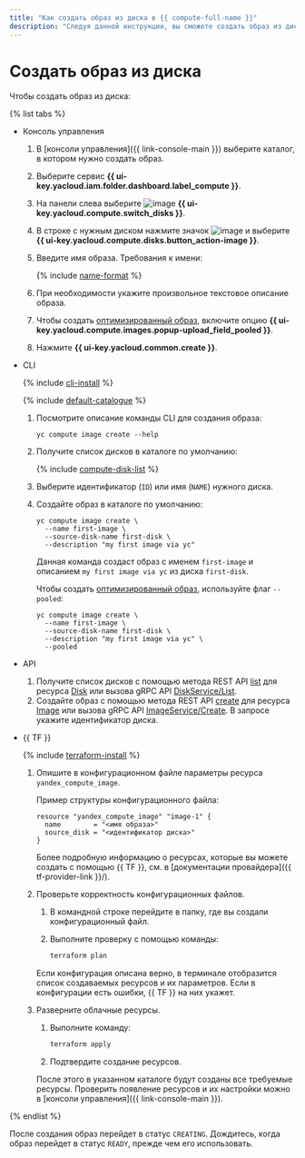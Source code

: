 ```yaml
---
title: "Как создать образ из диска в {{ compute-full-name }}"
description: "Следуя данной инструкции, вы сможете создать образ из диска." 
---
```


# Создать образ из диска

Чтобы создать образ из диска:

{% list tabs %}

- Консоль управления

  1. В [консоли управления]({{ link-console-main }}) выберите каталог, в котором нужно создать образ.
  1. Выберите сервис **{{ ui-key.yacloud.iam.folder.dashboard.label_compute }}**.
  1. На панели слева выберите ![image](../../../_assets/compute/disks-pic.svg) **{{ ui-key.yacloud.compute.switch_disks }}**.
  1. В строке с нужным диском нажмите значок ![image](../../../_assets/horizontal-ellipsis.svg) и выберите **{{ ui-key.yacloud.compute.disks.button_action-image }}**.
  1. Введите имя образа. Требования к имени:

      {% include [name-format](../../../_includes/name-format.md) %}

  1. При необходимости укажите произвольное текстовое описание образа.
  1. Чтобы создать [оптимизированный образ](../../concepts/image.md#images-optimized-for-deployment), включите опцию **{{ ui-key.yacloud.compute.images.popup-upload_field_pooled }}**.
  1. Нажмите **{{ ui-key.yacloud.common.create }}**.

- CLI

  {% include [cli-install](../../../_includes/cli-install.md) %}

  {% include [default-catalogue](../../../_includes/default-catalogue.md) %}

  1. Посмотрите описание команды CLI для создания образа:
  
      ```
      yc compute image create --help
      ```
  
  1. Получите список дисков в каталоге по умолчанию:
  
      {% include [compute-disk-list](../../../_includes/compute/disk-list.md) %}
  
  1. Выберите идентификатор (`ID`) или имя (`NAME`) нужного диска.
  1. Создайте образ в каталоге по умолчанию:
  
      ```
      yc compute image create \
        --name first-image \
        --source-disk-name first-disk \
        --description "my first image via yc"
      ```
  
      Данная команда создаст образ с именем `first-image` и описанием `my first image via yc` из диска `first-disk`.

      Чтобы создать [оптимизированный образ](../../concepts/image.md#images-optimized-for-deployment), используйте флаг `--pooled`:

      ```
      yc compute image create \
        --name first-image \
        --source-disk-name first-disk \
        --description "my first image via yc" \
        --pooled
      ```

- API

  1. Получите список дисков с помощью метода REST API [list](../../api-ref/Disk/list.md) для ресурса [Disk](../../api-ref/Disk/index.md) или вызова gRPC API [DiskService/List](../../api-ref/grpc/disk_service.md#List).
  1. Создайте образ с помощью метода REST API [create](../../api-ref/Image/create.md) для ресурса [Image](../../api-ref/Image/index.md) или вызова gRPC API [ImageService/Create](../../api-ref/grpc/image_service.md#Create). В запросе укажите идентификатор диска.

- {{ TF }}

  {% include [terraform-install](../../../_includes/terraform-install.md) %}

  1. Опишите в конфигурационном файле параметры ресурса `yandex_compute_image`.

     Пример структуры конфигурационного файла:

     ```
     resource "yandex_compute_image" "image-1" {
       name        = "<имя образа>"
       source_disk = "<идентификатор диска>"
     }
     ```

     Более подробную информацию о ресурсах, которые вы можете создать с помощью {{ TF }}, см. в [документации провайдера]({{ tf-provider-link }}/).

  1. Проверьте корректность конфигурационных файлов.

     1. В командной строке перейдите в папку, где вы создали конфигурационный файл.
     1. Выполните проверку с помощью команды:

        ```bash
        terraform plan
        ```

       Если конфигурация описана верно, в терминале отобразится список создаваемых ресурсов и их параметров. Если в конфигурации есть ошибки, {{ TF }} на них укажет.

  1. Разверните облачные ресурсы.

     1. Выполните команду:

        ```bash
        terraform apply
        ```

     1. Подтвердите создание ресурсов.

     После этого в указанном каталоге будут созданы все требуемые ресурсы. Проверить появление ресурсов и их настройки можно в [консоли управления]({{ link-console-main }}).

{% endlist %}

После создания образ перейдет в статус `CREATING`. Дождитесь, когда образ перейдет в статус `READY`, прежде чем его использовать.
